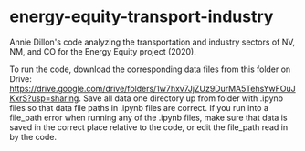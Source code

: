 # energy-equity-transport-industry
Annie Dillon's code analyzing the transportation and industry sectors of NV, NM, and CO for the Energy Equity project (2020).

To run the code, download the corresponding data files from this folder on Drive: https://drive.google.com/drive/folders/1w7hxv7JjZUz9DurMA5TehsYwFOuJKxrS?usp=sharing. Save all data one directory up from folder with .ipynb files so that data file paths in .ipynb files are correct. If you run into a file_path error when running any of the .ipynb files, make sure that data is saved in the correct place relative to the code, or edit the file_path read in by the code.
